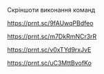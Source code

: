 Скріншоти виконання команд

<!-- Отримати весь список контактів -->

https://prnt.sc/9fAUwqPBdfeo

<!-- Отримати контакт по id -->

https://prnt.sc/m7DkRmNCr3rR

<!-- Додати контакт у список -->

https://prnt.sc/v0xTYd9rxJvE

<!-- Видалити контакт -->

https://prnt.sc/uC3MttBvofKo
